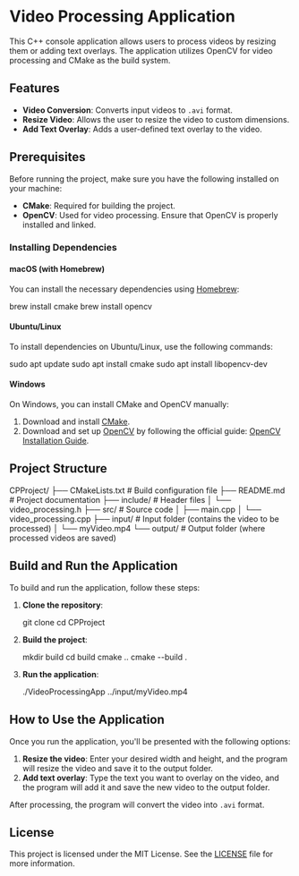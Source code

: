 # Video Processing Application

This C++ console application allows users to process videos by resizing them or adding text overlays. The application utilizes OpenCV for video processing and CMake as the build system.

## Features

- **Video Conversion**: Converts input videos to `.avi` format.
- **Resize Video**: Allows the user to resize the video to custom dimensions.
- **Add Text Overlay**: Adds a user-defined text overlay to the video.

## Prerequisites

Before running the project, make sure you have the following installed on your machine:

- **CMake**: Required for building the project.
- **OpenCV**: Used for video processing. Ensure that OpenCV is properly installed and linked.

### Installing Dependencies

#### macOS (with Homebrew)

You can install the necessary dependencies using [Homebrew](https://brew.sh/):

brew install cmake
brew install opencv

#### Ubuntu/Linux

To install dependencies on Ubuntu/Linux, use the following commands:

sudo apt update
sudo apt install cmake
sudo apt install libopencv-dev

#### Windows

On Windows, you can install CMake and OpenCV manually:

1. Download and install [CMake](https://cmake.org/download/).
2. Download and set up [OpenCV](https://opencv.org/releases/) by following the official guide: [OpenCV Installation Guide](https://docs.opencv.org/master/d3/d52/tutorial_windows_install.html).

## Project Structure

CPProject/
├── CMakeLists.txt       # Build configuration file
├── README.md            # Project documentation
├── include/             # Header files
│   └── video_processing.h
├── src/                 # Source code
│   ├── main.cpp
│   └── video_processing.cpp
├── input/               # Input folder (contains the video to be processed)
│   └── myVideo.mp4
└── output/              # Output folder (where processed videos are saved)

## Build and Run the Application

To build and run the application, follow these steps:

1. **Clone the repository**:

   git clone <repository-url>
   cd CPProject

2. **Build the project**:

   mkdir build
   cd build
   cmake ..
   cmake --build .

3. **Run the application**:

   ./VideoProcessingApp ../input/myVideo.mp4 

## How to Use the Application

Once you run the application, you'll be presented with the following options:

1. **Resize the video**: Enter your desired width and height, and the program will resize the video and save it to the output folder.
2. **Add text overlay**: Type the text you want to overlay on the video, and the program will add it and save the new video to the output folder.

After processing, the program will convert the video into `.avi` format.

## License

This project is licensed under the MIT License. See the [LICENSE](LICENSE) file for more information.